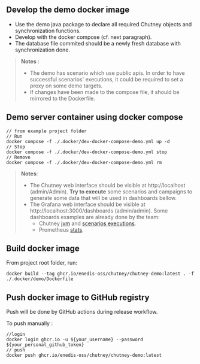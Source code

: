 <!--
  ~ SPDX-FileCopyrightText: 2017-2024 Enedis
  ~
  ~ SPDX-License-Identifier: Apache-2.0
  ~
-->

## Develop the demo docker image

* Use the demo java package to declare all required Chutney objects and synchronization functions.
* Develop with the docker compose (cf. next paragraph).
* The database file commited should be a newly fresh database with synchronization done.

> **Notes** :
>
> * The demo has scenario which use public apis. In order to have successful scenarios' executions, it could be required to set
> a proxy on some demo targets.
> * If changes have been made to the compose file, it should be mirrored to the Dockerfile.

## Demo server container using docker compose

```shell
// from example project folder
// Run
docker compose -f ./.docker/dev-docker-compose-demo.yml up -d
// Stop
docker compose -f ./.docker/dev-docker-compose-demo.yml stop
// Remove
docker compose -f ./.docker/dev-docker-compose-demo.yml rm
```
> **Notes**:
> * The Chutney web interface should be visible at http://localhost (admin/Admin). **Try to execute** some scenarios and campaigns to generate some data that will be used in dashboards bellow.
> * The Grafana web interface should be visible at http://localhost:3000/dashboards (admin/admin). Some dashboards examples are already done by the team:
>   * Chutney [jvm](http://localhost:3000/d/cdw2ubi8bk1kwc/jvm-micrometer?orgId=1&refresh=30s&from=now-1h&to=now) and [scenarios executions](http://localhost:3000/d/edw39vvnep88wa/scenarios-executions?orgId=1&from=now-1h&to=now&refresh=30s).
>   * Prometheus [stats](http://localhost:3000/d/UDdpyzz7z/prometheus-2-0-stats?orgId=1&refresh=1m).

## Build docker image

From project root folder, run:
```shell
docker build --tag ghcr.io/enedis-oss/chutney/chutney-demo:latest . -f ./.docker/demo/Dockerfile
```

## Push docker image to GitHub registry

Push will be done by GitHub actions during release workflow.

To push manually :
```shell
//login
docker login ghcr.io -u ${your_username} --password ${your_personal_github_token}
// push
docker push ghcr.io/enedis-oss/chutney/chutney-demo:latest
```
